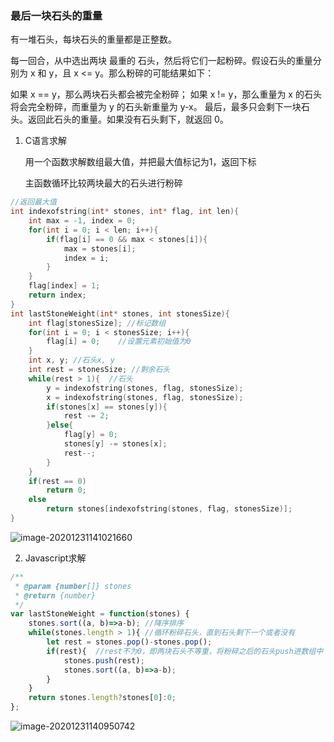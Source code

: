### 最后一块石头的重量

有一堆石头，每块石头的重量都是正整数。

每一回合，从中选出两块 最重的 石头，然后将它们一起粉碎。假设石头的重量分别为 x 和 y，且 x <= y。那么粉碎的可能结果如下：

如果 x == y，那么两块石头都会被完全粉碎；
如果 x != y，那么重量为 x 的石头将会完全粉碎，而重量为 y 的石头新重量为 y-x。
最后，最多只会剩下一块石头。返回此石头的重量。如果没有石头剩下，就返回 0。



1. C语言求解

   用一个函数求解数组最大值，并把最大值标记为1，返回下标

   主函数循环比较两块最大的石头进行粉碎

```c++
//返回最大值
int indexofstring(int* stones, int* flag, int len){
    int max = -1, index = 0;
    for(int i = 0; i < len; i++){
        if(flag[i] == 0 && max < stones[i]){
            max = stones[i];
            index = i;
        }
    }
    flag[index] = 1;
    return index;
}
int lastStoneWeight(int* stones, int stonesSize){
    int flag[stonesSize]; //标记数组
    for(int i = 0; i < stonesSize; i++){ 
        flag[i] = 0;    //设置元素初始值为0
    }
    int x, y; //石头x, y
    int rest = stonesSize; //剩余石头
    while(rest > 1){  //石头
        y = indexofstring(stones, flag, stonesSize); 
        x = indexofstring(stones, flag, stonesSize);
        if(stones[x] == stones[y]){
            rest -= 2;
        }else{
            flag[y] = 0;
            stones[y] -= stones[x];
            rest--;
        }
    }
    if(rest == 0)
        return 0;
    else
        return stones[indexofstring(stones, flag, stonesSize)];
}


```

![image-20201231141021660](C:\Users\88\AppData\Roaming\Typora\typora-user-images\image-20201231141021660.png)

2. Javascript求解

```javascript
/**
 * @param {number[]} stones
 * @return {number}
 */
var lastStoneWeight = function(stones) {
    stones.sort((a, b)=>a-b); //降序排序
    while(stones.length > 1){ //循环粉碎石头，直到石头剩下一个或者没有
        let rest = stones.pop()-stones.pop();
        if(rest){  //rest不为0，即两块石头不等重，将粉碎之后的石头push进数组中
            stones.push(rest);
            stones.sort((a, b)=>a-b);
        }
    }
    return stones.length?stones[0]:0; 
};
```

![image-20201231140950742](C:\Users\88\AppData\Roaming\Typora\typora-user-images\image-20201231140950742.png)